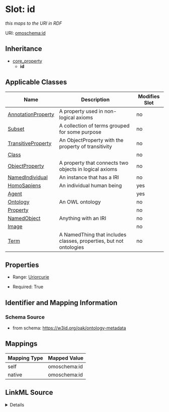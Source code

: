 

# Slot: id


_this maps to the URI in RDF_





URI: [omoschema:id](https://w3id.org/oak/ontology-metadata/id)




## Inheritance

* [core_property](core_property.md)
    * **id**






## Applicable Classes

| Name | Description | Modifies Slot |
| --- | --- | --- |
| [AnnotationProperty](AnnotationProperty.md) | A property used in non-logical axioms |  no  |
| [Subset](Subset.md) | A collection of terms grouped for some purpose |  no  |
| [TransitiveProperty](TransitiveProperty.md) | An ObjectProperty with the property of transitivity |  no  |
| [Class](Class.md) |  |  no  |
| [ObjectProperty](ObjectProperty.md) | A property that connects two objects in logical axioms |  no  |
| [NamedIndividual](NamedIndividual.md) | An instance that has a IRI |  no  |
| [HomoSapiens](HomoSapiens.md) | An individual human being |  yes  |
| [Agent](Agent.md) |  |  yes  |
| [Ontology](Ontology.md) | An OWL ontology |  no  |
| [Property](Property.md) |  |  no  |
| [NamedObject](NamedObject.md) | Anything with an IRI |  no  |
| [Image](Image.md) |  |  no  |
| [Term](Term.md) | A NamedThing that includes classes, properties, but not ontologies |  no  |







## Properties

* Range: [Uriorcurie](Uriorcurie.md)

* Required: True





## Identifier and Mapping Information







### Schema Source


* from schema: https://w3id.org/oak/ontology-metadata




## Mappings

| Mapping Type | Mapped Value |
| ---  | ---  |
| self | omoschema:id |
| native | omoschema:id |




## LinkML Source

<details>
```yaml
name: id
description: this maps to the URI in RDF
from_schema: https://w3id.org/oak/ontology-metadata
rank: 1000
is_a: core_property
identifier: true
alias: id
domain_of:
- NamedObject
range: uriorcurie
required: true

```
</details>